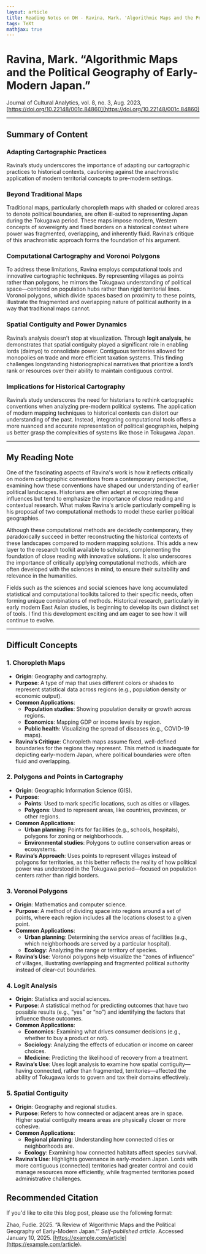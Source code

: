 ```yaml
---
layout: article
title: Reading Notes on DH - Ravina, Mark. 'Algorithmic Maps and the Political Geography of Early-Modern Japan.' 
tags: TeXt
mathjax: true
---
```

# Ravina, Mark. “Algorithmic Maps and the Political Geography of Early-Modern Japan.”  
Journal of Cultural Analytics, vol. 8, no. 3, Aug. 2023,  
[https://doi.org/10.22148/001c.84860](https://doi.org/10.22148/001c.84860)

---
## **Summary of Content**

### **Adapting Cartographic Practices**
Ravina’s study underscores the importance of adapting our cartographic practices to historical contexts, cautioning against the anachronistic application of modern territorial concepts to pre-modern settings.

### **Beyond Traditional Maps**
Traditional maps, particularly choropleth maps with shaded or colored areas to denote political boundaries, are often ill-suited to representing Japan during the Tokugawa period. These maps impose modern, Western concepts of sovereignty and fixed borders on a historical context where power was fragmented, overlapping, and inherently fluid. Ravina’s critique of this anachronistic approach forms the foundation of his argument.

### **Computational Cartography and Voronoi Polygons**
To address these limitations, Ravina employs computational tools and innovative cartographic techniques. By representing villages as points rather than polygons, he mirrors the Tokugawa understanding of political space—centered on population hubs rather than rigid territorial lines. Voronoi polygons, which divide spaces based on proximity to these points, illustrate the fragmented and overlapping nature of political authority in a way that traditional maps cannot.

### **Spatial Contiguity and Power Dynamics**
Ravina’s analysis doesn’t stop at visualization. Through **logit analysis**, he demonstrates that spatial contiguity played a significant role in enabling lords (daimyo) to consolidate power. Contiguous territories allowed for monopolies on trade and more efficient taxation systems. This finding challenges longstanding historiographical narratives that prioritize a lord’s rank or resources over their ability to maintain contiguous control.

### **Implications for Historical Cartography**
Ravina’s study underscores the need for historians to rethink cartographic conventions when analyzing pre-modern political systems. The application of modern mapping techniques to historical contexts can distort our understanding of the past. Instead, integrating computational tools offers a more nuanced and accurate representation of political geographies, helping us better grasp the complexities of systems like those in Tokugawa Japan.

---

## **My Reading Note**
One of the fascinating aspects of Ravina's work is how it reflects critically on modern cartographic conventions from a contemporary perspective, examining how these conventions have shaped our understanding of earlier political landscapes. Historians are often adept at recognizing these influences but tend to emphasize the importance of close reading and contextual research. What makes Ravina's article particularly compelling is his proposal of two computational methods to model these earlier political geographies.

Although these computational methods are decidedly contemporary, they paradoxically succeed in better reconstructing the historical contexts of these landscapes compared to modern mapping solutions. This adds a new layer to the research toolkit available to scholars, complementing the foundation of close reading with innovative solutions. It also underscores the importance of critically applying computational methods, which are often developed with the sciences in mind, to ensure their suitability and relevance in the humanities.

Fields such as the sciences and social sciences have long accumulated statistical and computational toolkits tailored to their specific needs, often forming unique combinations of methods. Historical research, particularly in early modern East Asian studies, is beginning to develop its own distinct set of tools. I find this development exciting and am eager to see how it will continue to evolve.

---

## **Difficult Concepts**

### **1. Choropleth Maps**
- **Origin**: Geography and cartography.  
- **Purpose**: A type of map that uses different colors or shades to represent statistical data across regions (e.g., population density or economic output).  
- **Common Applications**:
  - **Population studies**: Showing population density or growth across regions.
  - **Economics**: Mapping GDP or income levels by region.
  - **Public health**: Visualizing the spread of diseases (e.g., COVID-19 maps).  
- **Ravina’s Critique**: Choropleth maps assume fixed, well-defined boundaries for the regions they represent. This method is inadequate for depicting early-modern Japan, where political boundaries were often fluid and overlapping.

### **2. Polygons and Points in Cartography**
- **Origin**: Geographic Information Science (GIS).  
- **Purpose**:
  - **Points**: Used to mark specific locations, such as cities or villages.
  - **Polygons**: Used to represent areas, like countries, provinces, or other regions.  
- **Common Applications**:
  - **Urban planning**: Points for facilities (e.g., schools, hospitals), polygons for zoning or neighborhoods.
  - **Environmental studies**: Polygons to outline conservation areas or ecosystems.  
- **Ravina’s Approach**: Uses points to represent villages instead of polygons for territories, as this better reflects the reality of how political power was understood in the Tokugawa period—focused on population centers rather than rigid borders.

### **3. Voronoi Polygons**
- **Origin**: Mathematics and computer science.  
- **Purpose**: A method of dividing space into regions around a set of points, where each region includes all the locations closest to a given point.  
- **Common Applications**:
  - **Urban planning**: Determining the service areas of facilities (e.g., which neighborhoods are served by a particular hospital).
  - **Ecology**: Analyzing the range or territory of species.  
- **Ravina’s Use**: Voronoi polygons help visualize the “zones of influence” of villages, illustrating overlapping and fragmented political authority instead of clear-cut boundaries.

### **4. Logit Analysis**
- **Origin**: Statistics and social sciences.  
- **Purpose**: A statistical method for predicting outcomes that have two possible results (e.g., “yes” or “no”) and identifying the factors that influence those outcomes.  
- **Common Applications**:
  - **Economics**: Examining what drives consumer decisions (e.g., whether to buy a product or not).
  - **Sociology**: Analyzing the effects of education or income on career choices.
  - **Medicine**: Predicting the likelihood of recovery from a treatment.  
- **Ravina’s Use**: Uses logit analysis to examine how spatial contiguity—having connected, rather than fragmented, territories—affected the ability of Tokugawa lords to govern and tax their domains effectively.

### **5. Spatial Contiguity**
- **Origin**: Geography and regional studies.  
- **Purpose**: Refers to how connected or adjacent areas are in space. Higher spatial contiguity means areas are physically closer or more cohesive.  
- **Common Applications**:
  - **Regional planning**: Understanding how connected cities or neighborhoods are.
  - **Ecology**: Examining how connected habitats affect species survival.  
- **Ravina’s Use**: Highlights governance in early-modern Japan. Lords with more contiguous (connected) territories had greater control and could manage resources more efficiently, while fragmented territories posed administrative challenges.

## Recommended Citation
If you'd like to cite this blog post, please use the following format:

Zhao, Fudie. 2025. “A Review of ‘Algorithmic Maps and the Political Geography of Early-Modern Japan.’” *Self-published article*. Accessed January 10, 2025. [https://example.com/article](https://example.com/article).

